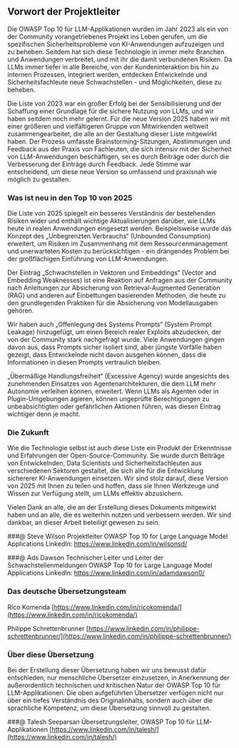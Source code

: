 ## Vorwort der Projektleiter

Die OWASP Top 10 für LLM-Applikationen wurden im Jahr 2023 als ein von der Community vorangetriebenes Projekt ins Leben gerufen, um die spezifischen Sicherheitsprobleme von KI-Anwendungen aufzuzeigen und zu beheben. Seitdem hat sich diese Technologie in immer mehr Branchen und Anwendungen verbreitet, und mit ihr die damit verbundenen Risiken. Da LLMs immer tiefer in alle Bereiche, von der Kundeninteraktion bis hin zu internen Prozessen, integriert werden, entdecken Entwickelnde und Sicherheitsfachleute neue Schwachstellen - und Möglichkeiten, diese zu beheben.

Die Liste von 2023 war ein großer Erfolg bei der Sensibilisierung und der Schaffung einer Grundlage für die sichere Nutzung von LLMs, und wir haben seitdem noch mehr gelernt. Für die neue Version 2025 haben wir mit einer größeren und vielfältigeren Gruppe von Mitwirkenden weltweit zusammengearbeitet, die alle an der Gestaltung dieser Liste mitgewirkt haben. Der Prozess umfasste Brainstorming-Sitzungen, Abstimmungen und Feedback aus der Praxis von Fachleuten, die sich intensiv mit der Sicherheit von LLM-Anwendungen beschäftigen, sei es durch Beiträge oder durch die Verbesserung der Einträge durch Feedback. Jede Stimme war entscheidend, um diese neue Version so umfassend und praxisnah wie möglich zu gestalten.

### Was ist neu in den Top 10 von 2025

Die Liste von 2025 spiegelt ein besseres Verständnis der bestehenden Risiken wider und enthält wichtige Aktualisierungen darüber, wie LLMs heute in realen Anwendungen eingesetzt werden. Beispielsweise wurde das Konzept des „Unbegrenzten Verbrauchs“ (Unbounded Consumption) erweitert, um Risiken im Zusammenhang mit dem Ressourcenmanagement und unerwarteten Kosten zu berücksichtigen - ein drängendes Problem bei der großflächigen Einführung von LLM-Anwendungen.

Der Eintrag „Schwachstellen in Vektoren und Embeddings“ (Vector and Embedding Weaknesses) ist eine Reaktion auf Anfragen aus der Community nach Anleitungen zur Absicherung von Retrieval-Augmented Generation (RAG) und anderen auf Einbettungen basierenden Methoden, die heute zu den grundlegenden Praktiken für die Absicherung von Modellausgaben gehören.

Wir haben auch „Offenlegung des Systems Prompts“ (System Prompt Leakage) hinzugefügt, um einen Bereich realer Exploits abzudecken, der von der Community stark nachgefragt wurde. Viele Anwendungen gingen davon aus, dass Prompts sicher isoliert sind, aber jüngste Vorfälle haben gezeigt, dass Entwickelnde nicht davon ausgehen können, dass die Informationen in diesen Prompts vertraulich bleiben.

„Übermäßige Handlungsfreiheit“ (Excessive Agency) wurde angesichts des zunehmenden Einsatzes von Agentenarchitekturen, die dem LLM mehr Autonomie verleihen können, erweitert. Wenn LLMs als Agenten oder in Plugin-Umgebungen agieren, können ungeprüfte Berechtigungen zu unbeabsichtigten oder gefährlichen Aktionen führen, was diesen Eintrag wichtiger denn je macht.

### Die Zukunft

Wie die Technologie selbst ist auch diese Liste ein Produkt der Erkenntnisse und Erfahrungen der Open-Source-Community. Sie wurde durch Beiträge von Entwickelnden, Data Scientists und Sicherheitsfachleuten aus verschiedenen Sektoren gestaltet, die sich alle für die Entwicklung sichererer KI-Anwendungen einsetzen. Wir sind stolz darauf, diese Version von 2025 mit Ihnen zu teilen und hoffen, dass sie Ihnen Werkzeuge und Wissen zur Verfügung stellt, um LLMs effektiv abzusichern.

Vielen Dank an alle, die an der Erstellung dieses Dokuments mitgewirkt haben und an alle, die es weiterhin nutzen und verbessern werden. Wir sind dankbar, an dieser Arbeit beteiligt gewesen zu sein.


###@ Steve Wilson
Projektleiter
OWASP Top 10 for Large Language Model Applications
LinkedIn: https://www.linkedin.com/in/wilsonsd/

###@ Ads Dawson
Technischer Leiter und Leiter der Schwachstellenmeldungen
OWASP Top 10 for Large Language Model Applications
LinkedIn: https://www.linkedin.com/in/adamdawson0/

### Das deutsche Übersetzungsteam

Rico Komenda
[https://www.linkedin.com/in/ricokomenda/](https://www.linkedin.com/in/ricokomenda/)  

Philippe Schrettenbrunner
[https://www.linkedin.com/in/philippe-schrettenbrunner/](https://www.linkedin.com/in/philippe-schrettenbrunner/)

### Über diese Übersetzung

Bei der Erstellung dieser Übersetzung haben wir uns bewusst dafür entschieden, nur menschliche Übersetzer einzusetzen, in Anerkennung der außerordentlich technischen und kritischen Natur der OWASP Top 10 für LLM-Applikationen. Die oben aufgeführten Übersetzer verfügen nicht nur über ein tiefes Verständnis des Originalinhalts, sondern auch über die sprachliche Kompetenz, um diese Übersetzung sinnvoll zu gestalten.

###@ Talesh Seeparsan
Übersetzungsleiter, OWASP Top 10 für LLM-Applikationen
[https://www.linkedin.com/in/talesh/](https://www.linkedin.com/in/talesh/)